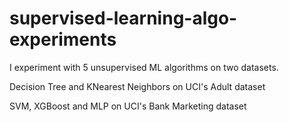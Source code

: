 # supervised-learning-algo-experiments
 I experiment with 5 unsupervised ML algorithms on two datasets.
 
 Decision Tree and KNearest Neighbors on UCI's Adult dataset
 
 SVM, XGBoost and MLP on UCI's Bank Marketing dataset
